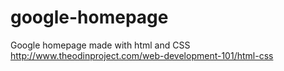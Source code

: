 # google-homepage
Google homepage made with html and CSS
http://www.theodinproject.com/web-development-101/html-css
